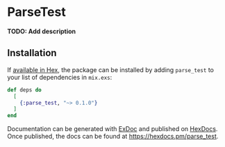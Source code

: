 # ParseTest

**TODO: Add description**

## Installation

If [available in Hex](https://hex.pm/docs/publish), the package can be installed
by adding `parse_test` to your list of dependencies in `mix.exs`:

```elixir
def deps do
  [
    {:parse_test, "~> 0.1.0"}
  ]
end
```

Documentation can be generated with [ExDoc](https://github.com/elixir-lang/ex_doc)
and published on [HexDocs](https://hexdocs.pm). Once published, the docs can
be found at <https://hexdocs.pm/parse_test>.


